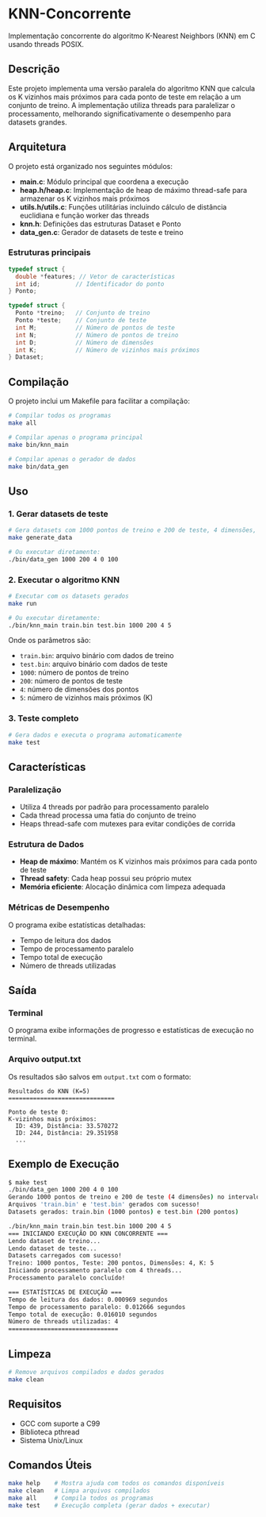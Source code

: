 # KNN-Concorrente

Implementação concorrente do algoritmo K-Nearest Neighbors (KNN) em C usando threads POSIX.

## Descrição

Este projeto implementa uma versão paralela do algoritmo KNN que calcula os K vizinhos mais próximos para cada ponto de teste em relação a um conjunto de treino. A implementação utiliza threads para paralelizar o processamento, melhorando significativamente o desempenho para datasets grandes.

## Arquitetura

O projeto está organizado nos seguintes módulos:

- **main.c**: Módulo principal que coordena a execução
- **heap.h/heap.c**: Implementação de heap de máximo thread-safe para armazenar os K vizinhos mais próximos
- **utils.h/utils.c**: Funções utilitárias incluindo cálculo de distância euclidiana e função worker das threads
- **knn.h**: Definições das estruturas Dataset e Ponto
- **data_gen.c**: Gerador de datasets de teste e treino

### Estruturas principais

```c
typedef struct {
  double *features; // Vetor de características
  int id;          // Identificador do ponto
} Ponto;

typedef struct {
  Ponto *treino;   // Conjunto de treino
  Ponto *teste;    // Conjunto de teste
  int M;           // Número de pontos de teste
  int N;           // Número de pontos de treino
  int D;           // Número de dimensões
  int K;           // Número de vizinhos mais próximos
} Dataset;
```

## Compilação

O projeto inclui um Makefile para facilitar a compilação:

```bash
# Compilar todos os programas
make all

# Compilar apenas o programa principal
make bin/knn_main

# Compilar apenas o gerador de dados
make bin/data_gen
```

## Uso

### 1. Gerar datasets de teste

```bash
# Gera datasets com 1000 pontos de treino e 200 de teste, 4 dimensões, valores entre 0 e 100
make generate_data

# Ou executar diretamente:
./bin/data_gen 1000 200 4 0 100
```

### 2. Executar o algoritmo KNN

```bash
# Executar com os datasets gerados
make run

# Ou executar diretamente:
./bin/knn_main train.bin test.bin 1000 200 4 5
```

Onde os parâmetros são:
- `train.bin`: arquivo binário com dados de treino
- `test.bin`: arquivo binário com dados de teste
- `1000`: número de pontos de treino
- `200`: número de pontos de teste
- `4`: número de dimensões dos pontos
- `5`: número de vizinhos mais próximos (K)

### 3. Teste completo

```bash
# Gera dados e executa o programa automaticamente
make test
```

## Características

### Paralelização

- Utiliza 4 threads por padrão para processamento paralelo
- Cada thread processa uma fatia do conjunto de treino
- Heaps thread-safe com mutexes para evitar condições de corrida

### Estrutura de Dados

- **Heap de máximo**: Mantém os K vizinhos mais próximos para cada ponto de teste
- **Thread safety**: Cada heap possui seu próprio mutex
- **Memória eficiente**: Alocação dinâmica com limpeza adequada

### Métricas de Desempenho

O programa exibe estatísticas detalhadas:
- Tempo de leitura dos dados
- Tempo de processamento paralelo
- Tempo total de execução
- Número de threads utilizadas

## Saída

### Terminal
O programa exibe informações de progresso e estatísticas de execução no terminal.

### Arquivo output.txt
Os resultados são salvos em `output.txt` com o formato:
```
Resultados do KNN (K=5)
==============================

Ponto de teste 0:
K-vizinhos mais próximos:
  ID: 439, Distância: 33.570272
  ID: 244, Distância: 29.351958
  ...
```

## Exemplo de Execução

```bash
$ make test
./bin/data_gen 1000 200 4 0 100
Gerando 1000 pontos de treino e 200 de teste (4 dimensões) no intervalo [0.00, 100.00]
Arquivos 'train.bin' e 'test.bin' gerados com sucesso!
Datasets gerados: train.bin (1000 pontos) e test.bin (200 pontos)

./bin/knn_main train.bin test.bin 1000 200 4 5
=== INICIANDO EXECUÇÃO DO KNN CONCORRENTE ===
Lendo dataset de treino...
Lendo dataset de teste...
Datasets carregados com sucesso!
Treino: 1000 pontos, Teste: 200 pontos, Dimensões: 4, K: 5
Iniciando processamento paralelo com 4 threads...
Processamento paralelo concluído!

=== ESTATÍSTICAS DE EXECUÇÃO ===
Tempo de leitura dos dados: 0.000969 segundos
Tempo de processamento paralelo: 0.012666 segundos
Tempo total de execução: 0.016010 segundos
Número de threads utilizadas: 4
===============================
```

## Limpeza

```bash
# Remove arquivos compilados e dados gerados
make clean
```

## Requisitos

- GCC com suporte a C99
- Biblioteca pthread
- Sistema Unix/Linux

## Comandos Úteis

```bash
make help    # Mostra ajuda com todos os comandos disponíveis
make clean   # Limpa arquivos compilados
make all     # Compila todos os programas
make test    # Execução completa (gerar dados + executar)
```